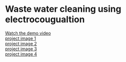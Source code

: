 # Waste water cleaning using electrocougualtion
[Watch the demo video](./video.mp4) \
[project image 1](./image1.jpg) \
[project image 2](./image2.jpg) \
[project image 3](./image3.jpg) \
[project image 4](./image4.jpg) 